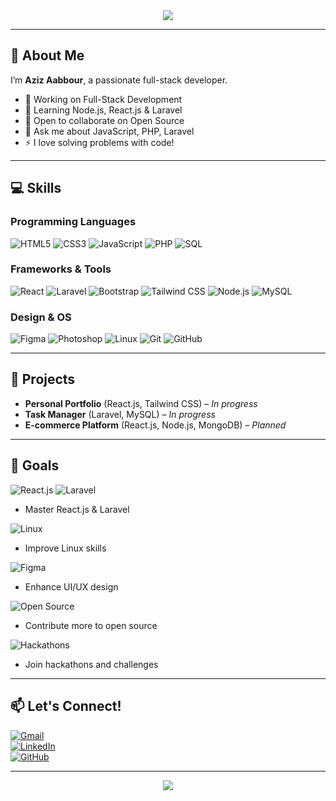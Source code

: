 <div align="center">
  <img src="https://capsule-render.vercel.app/api?type=waving&color=gradient&customColorList=6,11,20&height=180&section=header&text=Aziz%20Aabbour&fontSize=42&fontColor=fff&animation=twinkling&fontAlignY=32&desc=Full%20Stack%20Developer%20%7C%20Problem%20Solver%20%7C%20Code%20Enthusiast&descSize=16&descAlignY=51"/>
</div>

---

## 👋 About Me

I’m **Aziz Aabbour**, a passionate full-stack developer.  
- 🔭 Working on Full-Stack Development  
- 🌱 Learning Node.js, React.js & Laravel  
- 👯 Open to collaborate on Open Source  
- 💬 Ask me about JavaScript, PHP, Laravel  
- ⚡ I love solving problems with code!

---

## 💻 Skills

### Programming Languages  
<p>
  <img src="https://img.shields.io/badge/HTML5-E34F26?style=for-the-badge&logo=html5&logoColor=white&animation=fade" alt="HTML5" /> 
  <img src="https://img.shields.io/badge/CSS3-1572B6?style=for-the-badge&logo=css3&logoColor=white&animation=fade" alt="CSS3" /> 
  <img src="https://img.shields.io/badge/JavaScript-F7DF1E?style=for-the-badge&logo=javascript&logoColor=black&animation=fade" alt="JavaScript" /> 
  <img src="https://img.shields.io/badge/PHP-777BB4?style=for-the-badge&logo=php&logoColor=white&animation=fade" alt="PHP" /> 
  <img src="https://img.shields.io/badge/SQL-003B57?style=for-the-badge&logo=mysql&logoColor=white&animation=fade" alt="SQL" /> 
</p>

### Frameworks & Tools  
<p>
  <img src="https://img.shields.io/badge/React-61DAFB?style=for-the-badge&logo=react&logoColor=black&animation=spin" alt="React" /> 
  <img src="https://img.shields.io/badge/Laravel-FF2D20?style=for-the-badge&logo=laravel&logoColor=white&animation=fade" alt="Laravel" /> 
  <img src="https://img.shields.io/badge/Bootstrap-7952B3?style=for-the-badge&logo=bootstrap&logoColor=white&animation=fade" alt="Bootstrap" /> 
  <img src="https://img.shields.io/badge/TailwindCSS-06B6D4?style=for-the-badge&logo=tailwind-css&logoColor=white&animation=fade" alt="Tailwind CSS" /> 
  <img src="https://img.shields.io/badge/Node.js-339933?style=for-the-badge&logo=node.js&logoColor=white&animation=fade" alt="Node.js" /> 
  <img src="https://img.shields.io/badge/MySQL-4479A1?style=for-the-badge&logo=mysql&logoColor=white&animation=fade" alt="MySQL" /> 
</p>

### Design & OS  
<p>
  <img src="https://img.shields.io/badge/Figma-F24E1E?style=for-the-badge&logo=figma&logoColor=white&animation=fade" alt="Figma" /> 
  <img src="https://img.shields.io/badge/Photoshop-31A8FF?style=for-the-badge&logo=adobe-photoshop&logoColor=white&animation=fade" alt="Photoshop" /> 
  <img src="https://img.shields.io/badge/Linux-FCC624?style=for-the-badge&logo=linux&logoColor=black&animation=fade" alt="Linux" /> 
  <img src="https://img.shields.io/badge/Git-F05032?style=for-the-badge&logo=git&logoColor=white&animation=fade" alt="Git" /> 
  <img src="https://img.shields.io/badge/GitHub-181717?style=for-the-badge&logo=github&logoColor=white&animation=fade" alt="GitHub" /> 
</p>

---

## 🚀 Projects

- **Personal Portfolio** (React.js, Tailwind CSS) – *In progress*  
- **Task Manager** (Laravel, MySQL) – *In progress*  
- **E-commerce Platform** (React.js, Node.js, MongoDB) – *Planned*

---

## 🎯 Goals

<p>
  <img src="https://img.shields.io/badge/React.js-61DAFB?style=for-the-badge&logo=react&logoColor=black&animation=spin" alt="React.js" /> 
  <img src="https://img.shields.io/badge/Laravel-FF2D20?style=for-the-badge&logo=laravel&logoColor=white&animation=fade" alt="Laravel" /> 
</p>

- Master React.js & Laravel  

<p>
  <img src="https://img.shields.io/badge/Linux-FCC624?style=for-the-badge&logo=linux&logoColor=black&animation=fade" alt="Linux" />
</p>

- Improve Linux skills  

<p>
  <img src="https://img.shields.io/badge/Figma-F24E1E?style=for-the-badge&logo=figma&logoColor=white&animation=fade" alt="Figma" />
</p>

- Enhance UI/UX design  

<p>
  <img src="https://img.shields.io/badge/Open_Source-181717?style=for-the-badge&logo=github&logoColor=white&animation=fade" alt="Open Source" />
</p>

- Contribute more to open source  

<p>
  <img src="https://img.shields.io/badge/Hackathons-008080?style=for-the-badge&logo=devpost&logoColor=white&animation=fade" alt="Hackathons" />
</p>

- Join hackathons and challenges  

---

## 📫 Let's Connect!

[![Gmail](https://img.shields.io/badge/Gmail-D14836?style=for-the-badge&logo=gmail&logoColor=white&animation=fade)](mailto:your-email@example.com)  
[![LinkedIn](https://img.shields.io/badge/LinkedIn-0A66C2?style=for-the-badge&logo=linkedin&logoColor=white&animation=fade)](https://linkedin.com/in/yourprofile)  
[![GitHub](https://img.shields.io/badge/GitHub-181717?style=for-the-badge&logo=github&logoColor=white&animation=fade)](https://github.com/yourusername)

---

<div align="center">
  <img src="https://capsule-render.vercel.app/api?type=waving&color=gradient&customColorList=6,11,20&height=100&section=footer&animation=twinkling"/>
</div>
